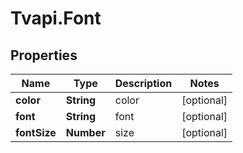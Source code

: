 # Tvapi.Font

## Properties
Name | Type | Description | Notes
------------ | ------------- | ------------- | -------------
**color** | **String** | color | [optional] 
**font** | **String** | font | [optional] 
**fontSize** | **Number** | size | [optional] 


